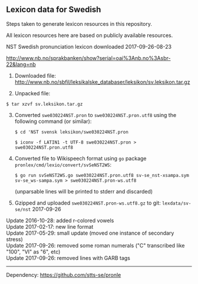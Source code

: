 ## Lexicon data for Swedish

Steps taken to generate lexicon resources in this repository.

All lexicon resources here are based on publicly available resources.

NST Swedish pronunciation lexicon downloaded 2017-09-26-08-23

http://www.nb.no/sprakbanken/show?serial=oai%3Anb.no%3Asbr-22&lang=nb

 1. Downloaded file: http://www.nb.no/sbfil/leksikalske_databaser/leksikon/sv.leksikon.tar.gz

 2. Unpacked file:

  `$ tar xzvf sv.leksikon.tar.gz`

 3. Converted `swe030224NST.pron` to `swe030224NST.pron.utf8` using the following command (or similar):
    
    `$ cd 'NST svensk leksikon/swe030224NST.pron`

    `$ iconv -f LATIN1 -t UTF-8 swe030224NST.pron > swe030224NST.pron.utf8`

 4. Converted file to Wikispeech format using `go` package `pronlex/cmd/lexio/convert/svSeNST2WS`:

    `$ go run svSeNST2WS.go swe030224NST.pron.utf8 sv-se_nst-xsampa.sym sv-se_ws-sampa.sym > swe030224NST.pron-ws.utf8`

    (unparsable lines will be printed to stderr and discarded)

 5. Gzipped and uploaded `swe030224NST.pron-ws.utf8.gz` to git: `lexdata/sv-se/nst` 2017-09-26

Update 2016-10-28: added r-colored vowels   
Update 2017-02-17: new line format   
Update 2017-05-29: small update (moved one instance of secondary stress)   
Update 2017-09-26: removed some roman numerals ("C" transcribed like "100", "VI" as "6", etc)   
Update 2017-09-26: removed lines with GARB tags   

---

Dependency: https://github.com/stts-se/pronle
